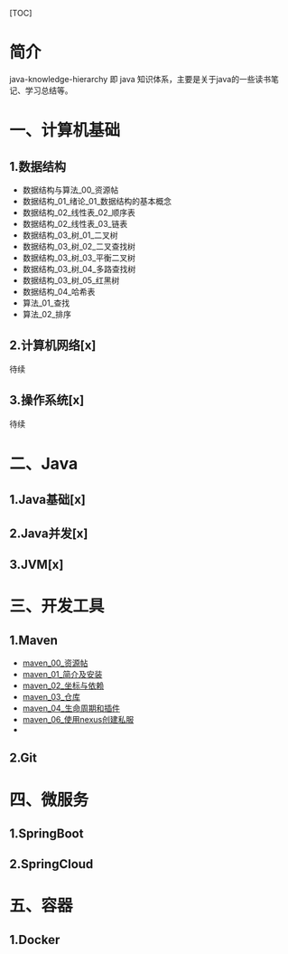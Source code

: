 [TOC]





# 简介

java-knowledge-hierarchy  即 java 知识体系，主要是关于java的一些读书笔记、学习总结等。



# 一、计算机基础

## 1.数据结构

- 数据结构与算法_00_资源帖
- 数据结构_01_绪论_01_数据结构的基本概念
- 数据结构_02_线性表_02_顺序表
- 数据结构_02_线性表_03_链表
- 数据结构_03_树_01_二叉树
- 数据结构_03_树_02_二叉查找树
- 数据结构_03_树_03_平衡二叉树
- 数据结构_03_树_04_多路查找树
- 数据结构_03_树_05_红黑树
- 数据结构_04_哈希表
- 算法_01_查找
- 算法_02_排序



## 2.计算机网络[x]

待续



## 3.操作系统[x]

待续



# 二、Java

## 1.Java基础[x]



## 2.Java并发[x]



## 3.JVM[x]





# 三、开发工具

## 1.Maven

- [maven_00_资源帖](https://blog.csdn.net/qq_26981333/article/details/89500532)
- [maven_01_简介及安装](https://blog.csdn.net/qq_26981333/article/details/89500596)
- [maven_02_坐标与依赖](https://blog.csdn.net/qq_26981333/article/details/89500735)
- [maven_03_仓库](https://blog.csdn.net/qq_26981333/article/details/89500834)
- [maven_04_生命周期和插件](https://blog.csdn.net/qq_26981333/article/details/89500867)
- [maven_06_使用nexus创建私服](https://blog.csdn.net/qq_26981333/article/details/89574858)
- 





## 2.Git





# 四、微服务

## 1.SpringBoot







## 2.SpringCloud







# 五、容器

## 1.Docker







